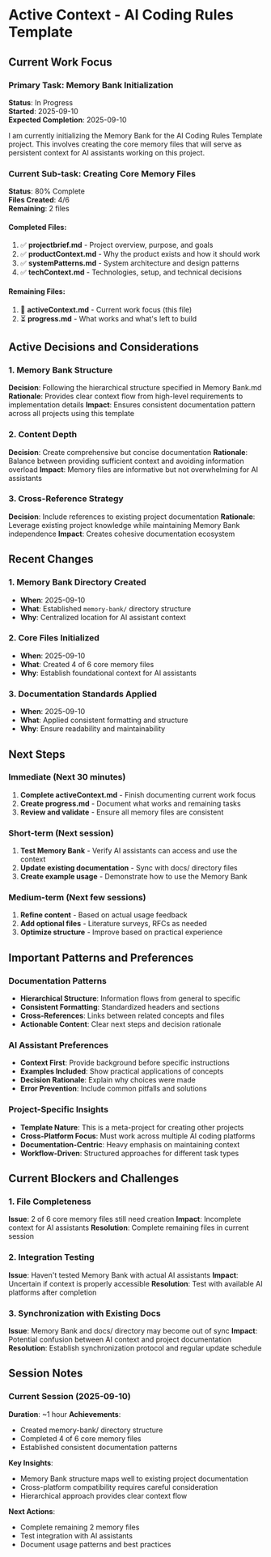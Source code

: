 # Active Context - AI Coding Rules Template

## Current Work Focus

### Primary Task: Memory Bank Initialization
**Status**: In Progress  
**Started**: 2025-09-10  
**Expected Completion**: 2025-09-10  

I am currently initializing the Memory Bank for the AI Coding Rules Template project. This involves creating the core memory files that will serve as persistent context for AI assistants working on this project.

### Current Sub-task: Creating Core Memory Files
**Status**: 80% Complete  
**Files Created**: 4/6  
**Remaining**: 2 files

#### Completed Files:
1. ✅ **projectbrief.md** - Project overview, purpose, and goals
2. ✅ **productContext.md** - Why the product exists and how it should work
3. ✅ **systemPatterns.md** - System architecture and design patterns
4. ✅ **techContext.md** - Technologies, setup, and technical decisions

#### Remaining Files:
1. 🔄 **activeContext.md** - Current work focus (this file)
2. ⏳ **progress.md** - What works and what's left to build

## Active Decisions and Considerations

### 1. Memory Bank Structure
**Decision**: Following the hierarchical structure specified in Memory Bank.md
**Rationale**: Provides clear context flow from high-level requirements to implementation details
**Impact**: Ensures consistent documentation pattern across all projects using this template

### 2. Content Depth
**Decision**: Create comprehensive but concise documentation
**Rationale**: Balance between providing sufficient context and avoiding information overload
**Impact**: Memory files are informative but not overwhelming for AI assistants

### 3. Cross-Reference Strategy
**Decision**: Include references to existing project documentation
**Rationale**: Leverage existing project knowledge while maintaining Memory Bank independence
**Impact**: Creates cohesive documentation ecosystem

## Recent Changes

### 1. Memory Bank Directory Created
- **When**: 2025-09-10
- **What**: Established `memory-bank/` directory structure
- **Why**: Centralized location for AI assistant context

### 2. Core Files Initialized
- **When**: 2025-09-10
- **What**: Created 4 of 6 core memory files
- **Why**: Establish foundational context for AI assistants

### 3. Documentation Standards Applied
- **When**: 2025-09-10
- **What**: Applied consistent formatting and structure
- **Why**: Ensure readability and maintainability

## Next Steps

### Immediate (Next 30 minutes)
1. **Complete activeContext.md** - Finish documenting current work focus
2. **Create progress.md** - Document what works and remaining tasks
3. **Review and validate** - Ensure all memory files are consistent

### Short-term (Next session)
1. **Test Memory Bank** - Verify AI assistants can access and use the context
2. **Update existing documentation** - Sync with docs/ directory files
3. **Create example usage** - Demonstrate how to use the Memory Bank

### Medium-term (Next few sessions)
1. **Refine content** - Based on actual usage feedback
2. **Add optional files** - Literature surveys, RFCs as needed
3. **Optimize structure** - Improve based on practical experience

## Important Patterns and Preferences

### Documentation Patterns
- **Hierarchical Structure**: Information flows from general to specific
- **Consistent Formatting**: Standardized headers and sections
- **Cross-References**: Links between related concepts and files
- **Actionable Content**: Clear next steps and decision rationale

### AI Assistant Preferences
- **Context First**: Provide background before specific instructions
- **Examples Included**: Show practical applications of concepts
- **Decision Rationale**: Explain why choices were made
- **Error Prevention**: Include common pitfalls and solutions

### Project-Specific Insights
- **Template Nature**: This is a meta-project for creating other projects
- **Cross-Platform Focus**: Must work across multiple AI coding platforms
- **Documentation-Centric**: Heavy emphasis on maintaining context
- **Workflow-Driven**: Structured approaches for different task types

## Current Blockers and Challenges

### 1. File Completeness
**Issue**: 2 of 6 core memory files still need creation
**Impact**: Incomplete context for AI assistants
**Resolution**: Complete remaining files in current session

### 2. Integration Testing
**Issue**: Haven't tested Memory Bank with actual AI assistants
**Impact**: Uncertain if context is properly accessible
**Resolution**: Test with available AI platforms after completion

### 3. Synchronization with Existing Docs
**Issue**: Memory Bank and docs/ directory may become out of sync
**Impact**: Potential confusion between AI context and project documentation
**Resolution**: Establish synchronization protocol and regular update schedule

## Session Notes

### Current Session (2025-09-10)
**Duration**: ~1 hour
**Achievements**: 
- Created memory-bank/ directory structure
- Completed 4 of 6 core memory files
- Established consistent documentation patterns

**Key Insights**:
- Memory Bank structure maps well to existing project documentation
- Cross-platform compatibility requires careful consideration
- Hierarchical approach provides clear context flow

**Next Actions**:
- Complete remaining 2 memory files
- Test integration with AI assistants
- Document usage patterns and best practices
